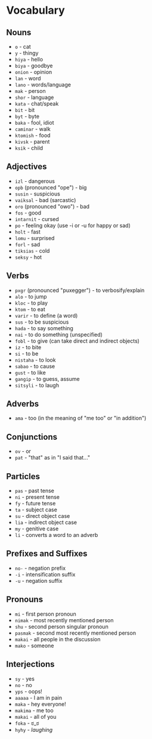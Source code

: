 # Vocabulary

## Nouns
- `o` - cat
- `y` - thingy
- `hiya` - hello
- `biya` - goodbye
- `onion` - opinion
- `lan` - word
- `lano` - words/language
- `mak` - person
- `shor` - language
- `kata` - chat/speak
- `bit` - bit
- `byt` - byte
- `baka` - fool, idiot
- `caminar` - walk
- `ktomish` - food
- `kivsk` - parent
- `ksik` - child

## Adjectives
- `izl` - dangerous
- `opb` (pronounced "ope") - big
- `susin` - suspicious
- `vaiksal` - bad (sarcastic)
- `oro` (pronounced "owo") - bad
- `fos` - good
- `intarnit` - cursed
- `po` - feeling okay (use -i or -u for happy or sad)
- `holt` - fast
- `lomu` - surprised
- `forl` - sad
- `tiksias` - cold
- `seksy` - hot

## Verbs
- `pxgr` (pronounced "puxegger") - to verbosify/explain
- `alo` - to jump
- `kloc` - to play
- `ktom` - to eat
- `varir` - to define (a word)
- `sus` - to be suspicious
- `hada` - to say something
- `nai` - to do something (unspecified)
- `fobl` - to give (can take direct and indirect objects)
- `iz` - to bite
- `si` - to be
- `nistaha` - to look
- `sabao` - to cause
- `gust` - to like
- `gangip` - to guess, assume
- `sitsyli` - to laugh

## Adverbs
- `ama` - too (in the meaning of "me too" or "in addition")

## Conjunctions
- `ov` - or
- `pat` - "that" as in "I said that..."

## Particles
- `pas` - past tense
- `ni` - present tense
- `fy` - future tense
- `ta` - subject case
- `su` - direct object case
- `lia` - indirect object case
- `my` - genitive case
- `li` - converts a word to an adverb

## Prefixes and Suffixes
- `no-` - negation prefix
- `-i` - intensification suffix
- `-u` - negation suffix

## Pronouns
- `mi` - first person pronoun
- `nimak` - most recently mentioned person
- `shu` - second person singular pronoun
- `pasmak` - second most recently mentioned person
- `makai` - all people in the discussion
- `mako` - someone

## Interjections
- `sy` - yes
- `no` - no
- `yps` - oops!
- `aaaaa` - I am in pain
- `maka` - hey everyone!
- `makima` - me too
- `makai` - all of you
- `foka` - ಠ_ಠ
- `hyhy` - *laughing*